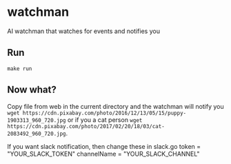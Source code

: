 # watchman
AI watchman that watches for events and notifies you

## Run 
```make run```

## Now what? 
Copy file from web in the current directory and the watchman will notify you ```wget https://cdn.pixabay.com/photo/2016/12/13/05/15/puppy-1903313_960_720.jpg``` or if you a cat person ```wget https://cdn.pixabay.com/photo/2017/02/20/18/03/cat-2083492_960_720.jpg```.

If you want slack notification, then change these in slack.go
token       = "YOUR_SLACK_TOKEN"
channelName = "YOUR_SLACK_CHANNEL"

